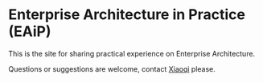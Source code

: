 # Enterprise Architecture in Practice (EAiP)

This is the site for sharing practical experience on Enterprise Architecture.

Questions or suggestions are welcome, contact [Xiaoqi](mailto:xiaoqizhao@outlook.com) please.
